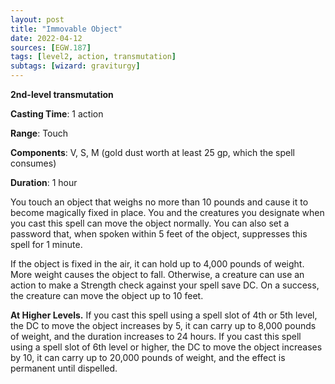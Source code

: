 ```yaml
---
layout: post
title: "Immovable Object"
date: 2022-04-12
sources: [EGW.187]
tags: [level2, action, transmutation]
subtags: [wizard: graviturgy]
---
```


**2nd-level transmutation**

**Casting Time**: 1 action

**Range**: Touch

**Components**: V, S, M (gold dust worth at least 25 gp, which the spell consumes)

**Duration**: 1 hour

You touch an object that weighs no more than 10 pounds and cause it to become magically fixed in place. You and the creatures you designate when you cast this spell can move the object normally. You can also set a password that, when spoken within 5 feet of the object, suppresses this spell for 1 minute.

If the object is fixed in the air, it can hold up to 4,000 pounds of weight. More weight causes the object to fall. Otherwise, a creature can use an action to make a Strength check against your spell save DC. On a success, the creature can move the object up to 10 feet.

**At Higher Levels.** If you cast this spell using a spell slot of 4th or 5th level, the DC to move the object increases by 5, it can carry up to 8,000 pounds of weight, and the duration increases to 24 hours. If you cast this spell using a spell slot of 6th level or higher, the DC to move the object increases by 10, it can carry up to 20,000 pounds of weight, and the effect is permanent until dispelled.

